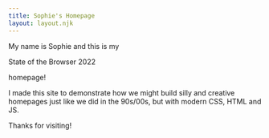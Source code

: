 ```yaml
---
title: Sophie's Homepage
layout: layout.njk
---
```


My name is Sophie and this is my 
<p class="marquee">State of the Browser 2022</p>
homepage! 


I made this site to demonstrate how we might build silly and creative homepages just like we did in the 90s/00s, but with <span class="blink">modern CSS, HTML and JS.</span>

<span class="rainbow">Thanks for visiting!</span>
